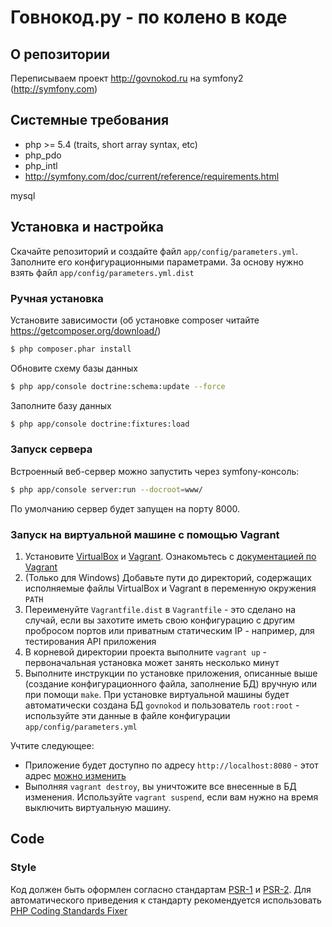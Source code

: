# Говнокод.ру - по колено в коде

## О репозитории

Переписываем проект http://govnokod.ru на symfony2 (http://symfony.com)

## Системные требования

- php >= 5.4 (traits, short array syntax, etc)
- php_pdo
- php_intl
- http://symfony.com/doc/current/reference/requirements.html

mysql

## Установка и настройка

Скачайте репозиторий и создайте файл `app/config/parameters.yml`. Заполните его конфигурационными параметрами. За основу нужно взять файл `app/config/parameters.yml.dist`

### Ручная установка

Установите зависимости (об установке composer читайте https://getcomposer.org/download/)

``` bash
$ php composer.phar install
```

Обновите схему базы данных

``` bash
$ php app/console doctrine:schema:update --force
```

Заполните базу данных

``` bash
$ php app/console doctrine:fixtures:load
```

### Запуск сервера

Встроенный веб-сервер можно запустить через symfony-консоль:

``` bash
$ php app/console server:run --docroot=www/
```

По умолчанию сервер будет запущен на порту 8000.

### Запуск на виртуальной машине с помощью Vagrant

1. Установите [VirtualBox](https://www.virtualbox.org/) и [Vagrant](http://www.vagrantup.com/). Ознакомьтесь с [документацией по Vagrant](http://docs.vagrantup.com/v2/)
1. (Только для Windows) Добавьте пути до директорий, содержащих исполняемые файлы VirtualBox и Vagrant в переменную окружения `PATH`
1. Переименуйте `Vagrantfile.dist` в `Vagrantfile` - это сделано на случай, если вы захотите иметь свою конфигурацию с другим пробросом портов или приватным статическим IP - например, для тестирования API приложения
1. В корневой директории проекта выполните `vagrant up` - первоначальная установка может занять несколько минут
1. Выполните инструкции по установке приложения, описанные выше (создание конфигурационного файла, заполнение БД) вручную или при помощи `make`. При установке виртуальной машины будет автоматически создана БД `govnokod` и пользователь `root:root` - используйте эти данные в файле конфигурации `app/config/parameters.yml`

Учтите следующее:

- Приложение будет доступно по адресу `http://localhost:8080` - этот адрес [можно изменить](http://docs.vagrantup.com/v2/networking/private_network.html)
- Выполняя `vagrant destroy`, вы уничтожите все внесенные в БД изменения. Используйте `vagrant suspend`, если вам нужно на время выключить виртуальную машину.

## Code ##

### Style ###
Код должен быть оформлен согласно стандартам [PSR-1](https://github.com/php-fig/fig-standards/blob/master/accepted/PSR-1-basic-coding-standard.md)
и [PSR-2](https://github.com/php-fig/fig-standards/blob/master/accepted/PSR-2-coding-style-guide.md).
Для автоматического приведения к стандарту рекомендуется использовать [PHP Coding Standards Fixer](http://cs.sensiolabs.org/)
